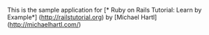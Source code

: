 This is the sample application for 
[* Ruby on Rails Tutorial: Learn by Example*] (http://railstutorial.org)
by [Michael Hartl] (http://michaelhartl.com/)
